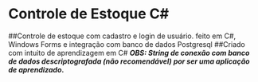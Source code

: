# Controle de Estoque C#
##Controle de estoque com cadastro e login de usuário. feito em  C#, Windows Forms e integração com banco de dados Postgresql
##Criado com intuito de aprendizagem em C#
__*OBS: String de conexão com banco de dados descriptografada (não recomendável) por ser uma aplicação de aprendizado*.__
